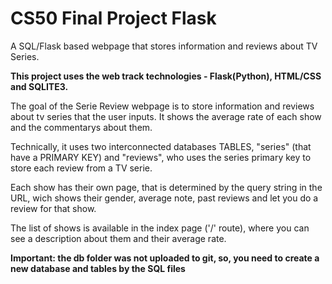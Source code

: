 # CS50 Final Project Flask
 A SQL/Flask based webpage that stores information and reviews about TV Series.
 
 **This project uses the web track technologies - Flask(Python), HTML/CSS and SQLITE3.**

The goal of the Serie Review webpage is to store information and reviews about tv series that the user inputs. It shows the average rate of each show and the commentarys about them.

Technically, it uses two interconnected databases TABLES, "series" (that have a PRIMARY KEY) and "reviews", who uses the series primary key to store each review from a TV serie.

Each show has their own page, that is determined by the query string in the URL, wich shows their gender, average note, past reviews and let you do a review for that show.

The list of shows is available in the index page ('/' route), where you can see a description about them and their average rate.

**Important: the db folder was not uploaded to git, so, you need to create a new database and tables by the SQL files**
